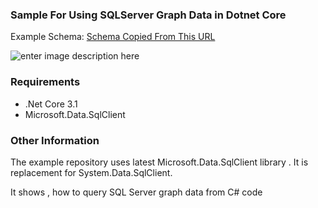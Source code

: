 ### Sample For Using SQLServer Graph Data  in Dotnet Core
Example Schema:
[Schema Copied From This URL](https://docs.microsoft.com/en-us/sql/relational-databases/graphs/sql-graph-sample?view=sql-server-ver15)

![enter image description here](https://docs.microsoft.com/en-us/sql/relational-databases/graphs/media/person-cities-restaurants-tables.png?view=sql-server-ver15)
### Requirements

 - .Net Core 3.1
 - Microsoft.Data.SqlClient


### Other Information
The example repository uses latest Microsoft.Data.SqlClient library . It is replacement for System.Data.SqlClient.

It shows , how to query SQL Server graph data from C# code

